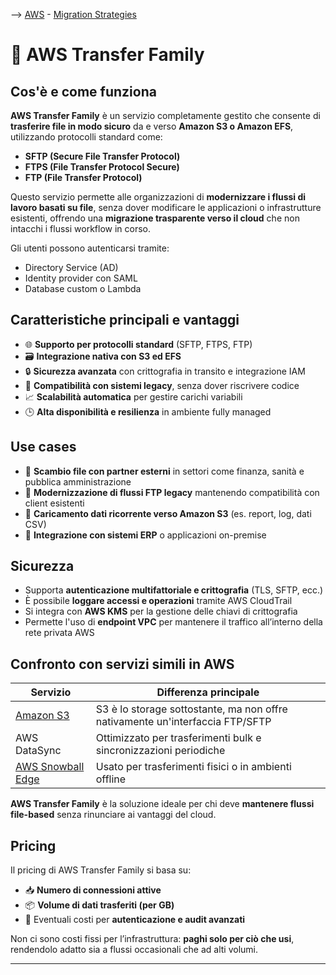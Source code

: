 --> [AWS](/00-Intro/AWS.md)  -  [Migration Strategies](/06-Cloud-Adoption-Framework-and-Migration-Strategies/AWS-Migration-Strategies.md)
# 🔁 AWS Transfer Family

## Cos'è e come funziona

**AWS Transfer Family** è un servizio completamente gestito che consente di **trasferire file in modo sicuro** da e verso **Amazon S3 o Amazon EFS**, utilizzando protocolli standard come:

- **SFTP (Secure File Transfer Protocol)**
- **FTPS (File Transfer Protocol Secure)**
- **FTP (File Transfer Protocol)**

Questo servizio permette alle organizzazioni di **modernizzare i flussi di lavoro basati su file**, senza dover modificare le applicazioni o infrastrutture esistenti, offrendo una **migrazione trasparente verso il cloud** che non intacchi i flussi workflow in corso.

Gli utenti possono autenticarsi tramite:
- Directory Service (AD)
- Identity provider con SAML
- Database custom o Lambda

## Caratteristiche principali e vantaggi

- 🌐 **Supporto per protocolli standard** (SFTP, FTPS, FTP)
- 🗃️ **Integrazione nativa con S3 ed EFS**
- 🔒 **Sicurezza avanzata** con crittografia in transito e integrazione IAM
- 🧩 **Compatibilità con sistemi legacy**, senza dover riscrivere codice
- 📈 **Scalabilità automatica** per gestire carichi variabili
- 🕒 **Alta disponibilità e resilienza** in ambiente fully managed

## Use cases

- 🏦 **Scambio file con partner esterni** in settori come finanza, sanità e pubblica amministrazione
- 🏢 **Modernizzazione di flussi FTP legacy** mantenendo compatibilità con client esistenti
- 📂 **Caricamento dati ricorrente verso Amazon S3** (es. report, log, dati CSV)
- 🔄 **Integrazione con sistemi ERP** o applicazioni on-premise

## Sicurezza

- Supporta **autenticazione multifattoriale e crittografia** (TLS, SFTP, ecc.)
- È possibile **loggare accessi e operazioni** tramite AWS CloudTrail
- Si integra con **AWS KMS** per la gestione delle chiavi di crittografia
- Permette l'uso di **endpoint VPC** per mantenere il traffico all’interno della rete privata AWS

## Confronto con servizi simili in AWS

| Servizio                      | Differenza principale                                                |
|------------------------------|----------------------------------------------------------------------|
| [Amazon S3](/02-Storage-services/Amazon-S3.md)                    | S3 è lo storage sottostante, ma non offre nativamente un'interfaccia FTP/SFTP |
| AWS DataSync           | Ottimizzato per trasferimenti bulk e sincronizzazioni periodiche       |
| [AWS Snowball Edge](/06-Cloud-Adoption-Framework-and-Migration-Strategies/AWS-Snowball-Edge.md)   | Usato per trasferimenti fisici o in ambienti offline                   |

**AWS Transfer Family** è la soluzione ideale per chi deve **mantenere flussi file-based** senza rinunciare ai vantaggi del cloud.

## Pricing

Il pricing di AWS Transfer Family si basa su:
- 📥 **Numero di connessioni attive**
- 📦 **Volume di dati trasferiti (per GB)**
- 🔐 Eventuali costi per **autenticazione e audit avanzati**

Non ci sono costi fissi per l’infrastruttura: **paghi solo per ciò che usi**, rendendolo adatto sia a flussi occasionali che ad alti volumi.

---
